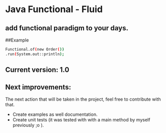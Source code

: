 # Java Functional - Fluid
## add functional paradigm to your days.

##Example

```sh
Functional.of(new Order())
.run(System.out::println);
```

## Current version: 1.0

## Next improvements:
The next action that will be taken in the project, feel free to contribute with that.

- Create examples as well documentation.
- Create unit tests (it was tested with with a main method by myself previously ;o ).




